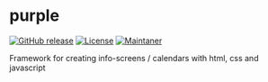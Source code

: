 # purple
[![GitHub release](https://img.shields.io/badge/release-none%20(indev)-orange)](https://github.com/DrMaxNix/juice-script)
[![License](https://img.shields.io/badge/license-MIT-green)](https://github.com/DrMaxNix/juice-script/blob/main/LICENSE)
[![Maintaner](https://img.shields.io/badge/maintainer-DrMaxNix-blue)](https://www.drmaxnix.de)

Framework for creating info-screens / calendars with html, css and javascript
